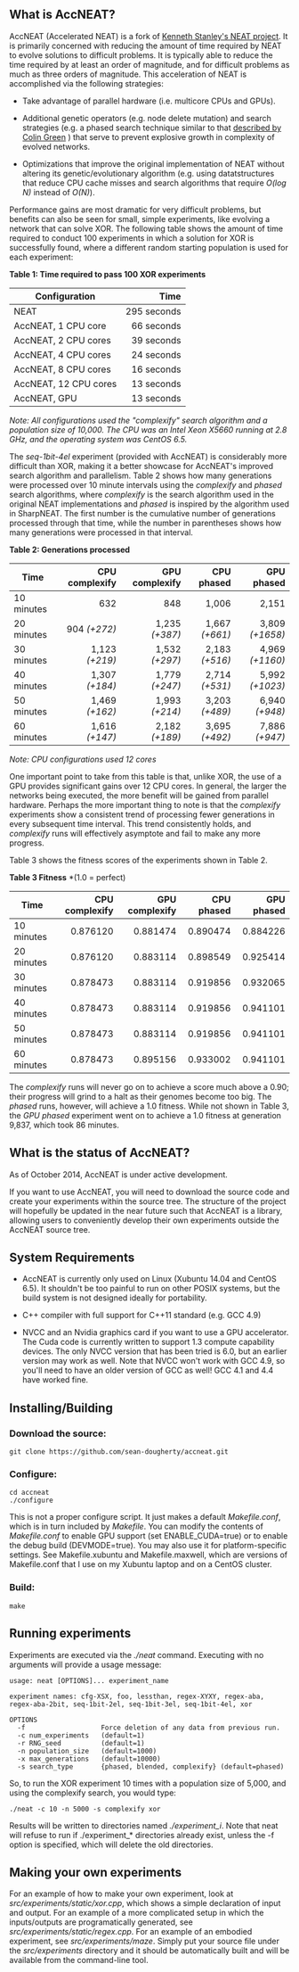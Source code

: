 ## What is AccNEAT?

AccNEAT (Accelerated NEAT) is a fork of
[Kenneth Stanley's NEAT project](http://www.cs.ucf.edu/~kstanley/neat.html).
It is primarily concerned with reducing the amount of time required by NEAT to
evolve solutions to difficult problems. It is typically able to reduce the time
required by at least an order of magnitude, and for difficult problems as much
as three orders of magnitude. This acceleration of NEAT is accomplished via the
following strategies:

* Take advantage of parallel hardware (i.e. multicore CPUs and GPUs).

* Additional genetic operators (e.g. node delete mutation) and search strategies
(e.g. a phased search technique similar to that
[described by Colin Green](http://sharpneat.sourceforge.net/phasedsearch.html)
) that serve to
prevent explosive growth in complexity of evolved networks.

* Optimizations that improve the original implementation of NEAT without
altering its genetic/evolutionary algorithm (e.g. using datatstructures that
reduce CPU cache misses and search algorithms that require *O(log N)* instead
of *O(N)*).

Performance gains are most dramatic for very difficult problems, but benefits
can also be seen for small, simple experiments, like evolving a network that can
solve XOR. The following table shows the amount of time required to conduct
100 experiments in which a solution for XOR is successfully found, where
a different random starting population is used for each experiment:

**Table 1: Time required to pass 100 XOR experiments**

| Configuration         | Time        |
| --------------------- | -----------:|
| NEAT                  | 295 seconds |
| AccNEAT, 1 CPU core   |  66 seconds |
| AccNEAT, 2 CPU cores  |  39 seconds |
| AccNEAT, 4 CPU cores  |  24 seconds |
| AccNEAT, 8 CPU cores  |  16 seconds |
| AccNEAT, 12 CPU cores |  13 seconds |
| AccNEAT, GPU          |  13 seconds |

*Note: All configurations used the "complexify" search algorithm and a population
size of 10,000. The CPU was an Intel Xeon X5660 running at 2.8 GHz, and the
operating system was CentOS 6.5.*

The *seq-1bit-4el* experiment (provided with AccNEAT) is considerably more difficult
than XOR, making it a better showcase for AccNEAT's improved search algorithm and
parallelism. Table 2 shows how many generations were processed over 10 minute intervals
using the *complexify* and *phased* search algorithms, where *complexify* is the search
algorithm used in the original NEAT implementations and *phased* is inspired by the
algorithm used in SharpNEAT. The first number is the cumulative number of generations
processed through that time, while the number in parentheses shows how many generations
were processed in that interval.

**Table 2: Generations processed**

| Time       | CPU complexify | GPU complexify |    CPU phased |     GPU phased |
|------------|---------------:|---------------:|--------------:|---------------:|
| 10 minutes |    632         |    848         | 1,006         | 2,151          |
| 20 minutes |    904 *(+272)*|  1,235 *(+387)*| 1,667 *(+661)*| 3,809 *(+1658)*|
| 30 minutes |  1,123 *(+219)*|  1,532 *(+297)*| 2,183 *(+516)*| 4,969 *(+1160)*|
| 40 minutes |  1,307 *(+184)*|  1,779 *(+247)*| 2,714 *(+531)*| 5,992 *(+1023)*|
| 50 minutes |  1,469 *(+162)*|  1,993 *(+214)*| 3,203 *(+489)*| 6,940  *(+948)*|
| 60 minutes |  1,616 *(+147)*|  2,182 *(+189)*| 3,695 *(+492)*| 7,886  *(+947)*|

*Note: CPU configurations used 12 cores*

One important point to take from this table is that, unlike XOR, the use of a GPU
provides significant gains over 12 CPU cores. In general, the larger the networks
being executed, the more benefit will be gained from parallel hardware. Perhaps
the more important thing to note is that the *complexify* experiments show a consistent
trend of processing fewer generations in every subsequent time interval. This trend
consistently holds, and *complexify* runs will effectively asymptote and fail to make
any more progress.

Table 3 shows the fitness scores of the experiments shown in Table 2.

**Table 3 Fitness** *(1.0 = perfect)

| Time       | CPU complexify | GPU complexify | CPU phased | GPU phased |
|------------|---------------:|---------------:|-----------:|-----------:|
| 10 minutes |       0.876120 |       0.881474 |   0.890474 |   0.884226 |
| 20 minutes |       0.876120 |       0.883114 |   0.898549 |   0.925414 |
| 30 minutes |       0.878473 |       0.883114 |   0.919856 |   0.932065 |
| 40 minutes |       0.878473 |       0.883114 |   0.919856 |   0.941101 |
| 50 minutes |       0.878473 |       0.883114 |   0.919856 |   0.941101 |
| 60 minutes |       0.878473 |       0.895156 |   0.933002 |   0.941101 |

The *complexify* runs will never go on to achieve a score much above a 0.90; their
progress will grind to a halt as their genomes become too big. The *phased* runs,
however, will achieve a 1.0 fitness. While not shown in Table 3, the *GPU phased*
experiment went on to achieve a 1.0 fitness at generation 9,837, which took 86 minutes.

## What is the status of AccNEAT?

As of October 2014, AccNEAT is under active development.

If you want to use AccNEAT, you will need to download the source code and create your
experiments within the source tree. The structure of the project will hopefully be
updated in the near future such that AccNEAT is a library, allowing users to conveniently
develop their own experiments outside the AccNEAT source tree.

## System Requirements

* AccNEAT is currently only used on Linux (Xubuntu 14.04 and CentOS 6.5). It shouldn't be
too painful to run on other POSIX systems, but the build system is not designed ideally
for portability.

* C++ compiler with full support for C++11 standard (e.g. GCC 4.9)

* NVCC and an Nvidia graphics card if you want to use a GPU accelerator. The Cuda code
is currently written to support 1.3 compute capability devices. The only NVCC version
that has been tried is 6.0, but an earlier version may work as well. Note that NVCC won't
work with GCC 4.9, so you'll need to have an older version of GCC as well! GCC 4.1 and
4.4 have worked fine.

## Installing/Building

### Download the source:

```
git clone https://github.com/sean-dougherty/accneat.git
```

### Configure:

```
cd accneat
./configure
```

This is not a proper configure script. It just makes a default *Makefile.conf*, which is
in turn included by *Makefile*. You can modify the contents of *Makefile.conf* to enable
GPU support (set ENABLE_CUDA=true) or to enable the debug build (DEVMODE=true). You may
also use it for platform-specific settings. See Makefile.xubuntu and Makefile.maxwell,
which are versions of Makefile.conf that I use on my Xubuntu laptop and on a CentOS cluster.

### Build:

```
make
```

## Running experiments

Experiments are executed via the *./neat* command. Executing with no arguments will provide
a usage message:

```
usage: neat [OPTIONS]... experiment_name

experiment names: cfg-XSX, foo, lessthan, regex-XYXY, regex-aba, regex-aba-2bit, seq-1bit-2el, seq-1bit-3el, seq-1bit-4el, xor

OPTIONS
  -f                   Force deletion of any data from previous run.
  -c num_experiments   (default=1)
  -r RNG_seed          (default=1)
  -n population_size   (default=1000)
  -x max_generations   (default=10000)
  -s search_type       {phased, blended, complexify} (default=phased)
```

So, to run the XOR experiment 10 times with a population size of 5,000, and using the complexify search, you would type:

```
./neat -c 10 -n 5000 -s complexify xor
```

Results will be written to directories named *./experiment_i*. Note that neat will refuse to
run if ./experiment_* directories already exist, unless the -f option is specified, which will
delete the old directories.

## Making your own experiments

For an example of how to make your own experiment, look at *src/experiments/static/xor.cpp*, which
shows a simple declaration of input and output. For an example of a more complicated setup in which
the inputs/outputs are programatically generated, see *src/experiments/static/regex.cpp*. For an
example of an embodied experiment, see *src/experiments/maze*. Simply put your source file under the
*src/experiments* directory and it should be automatically built and will be available from the 
command-line tool.
